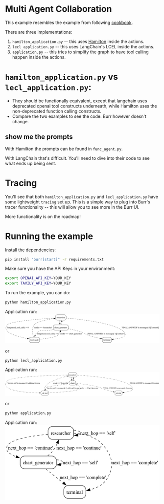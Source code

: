 # Multi Agent Collaboration

This example resembles the example from following [cookbook](https://github.com/langchain-ai/langgraph/blob/main/examples/multi_agent/multi-agent-collaboration.ipynb).

There are three implementations:

1. `hamilton_application.py` -- this uses [Hamilton](https://github.com/dagworks-inc/hamilton) inside the actions.
2. `lecl_application.py` -- this uses LangChain's LCEL inside the actions.
3. `application.py` -- this tries to simplify the graph to have tool calling happen inside the actions.

# `hamilton_application.py` vs `lecl_application.py`:

- They should be functionally equivalent, except that langchain uses deprecated
openai tool constructs underneath, while Hamilton uses the non-deprecated function calling
constructs.
- Compare the two examples to see the code. Burr however doesn't change.

## show me the prompts
With Hamilton the prompts can be found in `func_agent.py`.

With LangChain that's difficult. You'll need to dive into their code to see what ends up being sent.

# Tracing
You'll see that both `hamilton_application.py` and `lecl_application.py`
have some lightweight `tracing` set up. This is a simple way to plug into Burr's
tracer functionality -- this will allow you to see more in the Burr UI.

More functionality is on the roadmap!

# Running the example

Install the dependencies:

```bash
pip install "burr[start]" -r requirements.txt
```

Make sure you have the API Keys in your environment:

```bash
export OPENAI_API_KEY=YOUR_KEY
export TAVILY_API_KEY=YOUR_KEY
```


To run the example, you can do:

```bash
python hamilton_application.py
```
Application run:
![hamilton image](hamilton-multi-agent-v2.png)

or
```bash
python lecl_application.py
```
Application run:
![lcel image](lcel-multi-agent.png)

or
```bash
python application.py
```
Application run:
![simpler hamilton image](hamilton-multi-agent.png)
